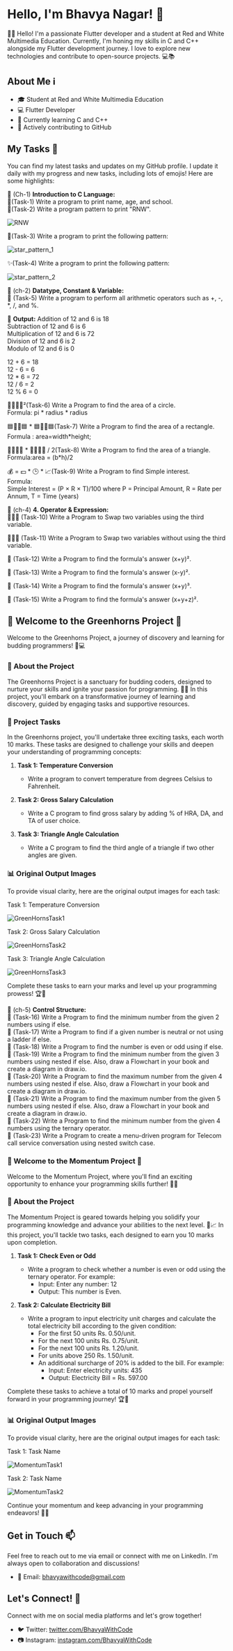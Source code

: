 # Hello, I'm Bhavya Nagar! 👋

🚀🌟 Hello! I'm a passionate Flutter developer and a student at Red and White Multimedia Education. Currently, I'm honing my skills in C and C++ alongside my Flutter development journey. I love to explore new technologies and contribute to open-source projects. 💻📚

## About Me ℹ️

- 🎓 Student at Red and White Multimedia Education
- 💻 Flutter Developer
- 🌱 Currently learning C and C++
- 🚀 Actively contributing to GitHub

## My Tasks 🚧

You can find my latest tasks and updates on my GitHub profile. I update it daily with my progress and new tasks, including lots of emojis! Here are some highlights:

📖 (Ch-1) **Introduction to C Language:**<br/>
📝(Task-1) Write a program to print name, age, and school.<br/>
🔡(Task-2) Write a program pattern to print "RNW".<br/>

![RNW](https://github.com/BhavyaWithCode/FlutterDevelopmentTask/assets/153913406/731f6a5e-2ab2-46e2-b43b-7d4edbf03029)

🌟(Task-3) Write a program to print the following pattern:<br/>

![star_pattern_1](https://github.com/BhavyaWithCode/FlutterDevelopmentTask/assets/153913406/65cd244b-921f-4790-9ec6-2735570c9a97)<br/>

✨(Task-4) Write a program to print the following pattern:<br/>

![star_pattern_2](https://github.com/BhavyaWithCode/FlutterDevelopmentTask/assets/153913406/7e3d07d9-d11b-4d76-8d8d-b860662692a9)


📖 (ch-2) **Datatype, Constant & Variable:**<br/>
🔢 (Task-5) Write a program to perform all arithmetic operators such as +, -, *, /, and %.<br/>

🎉 **Output:**
Addition of 12 and 6 is 18<br/>
Subtraction of 12 and 6 is 6<br/>
Multiplication of 12 and 6 is 72<br/>
Division of 12 and 6 is 2<br/>
Modulo of 12 and 6 is 0<br/>

12 + 6 = 18<br/>
12 - 6 = 6<br/>
12 * 6 = 72<br/>
12 / 6 = 2<br/>
12 % 6 = 0<br/>

🔴🔄📏🔴²(Task-6) Write a Program to find the area of a circle.<br/>
Formula: pi * radius * radius <br/>

🟦🔄📏🟦 * 🟦🔄📐🟦(Task-7) Write a Program to find the area of a rectangle.<br/>
Formula : area=width*height;<br/>

🔺🔄📐🔺 * 🔺🔄📏🔺 / 2(Task-8) Write a Program to find the area of a triangle.<br/>
Formula:area = (b*h)/2<br/>

💰 = 💵 * 🕒 * 📈(Task-9) Write a Program to find Simple interest.<br/>
Formula:<br/>
Simple Interest = (P × R × T)/100  where P = Principal Amount, R = Rate per Annum, T = Time (years)<br/>

📖 (ch-4) **4. Operator & Expression:**<br/>
🔁🔠🔄 (Task-10) Write a Program to Swap two variables using the third variable.<br/>

🔄🔠🔄 (Task-11) Write a Program to Swap two variables without using the third variable.<br/>

🧮 (Task-12) Write a Program to find the formula's answer (x+y)².<br/>

🧮 (Task-13) Write a Program to find the formula's answer (x-y)².<br/>

🧮 (Task-14) Write a Program to find the formula's answer (x+y)³.<br/>

🧮 (Task-15) Write a Program to find the formula's answer (x+y+z)².<br/>

## 🌟 Welcome to the Greenhorns Project 🌟

Welcome to the Greenhorns Project, a journey of discovery and learning for budding programmers! 🚀💻

### 🌱 About the Project
The Greenhorns Project is a sanctuary for budding coders, designed to nurture your skills and ignite your passion for programming. 🌿✨ In this project, you'll embark on a transformative journey of learning and discovery, guided by engaging tasks and supportive resources.

### 🎯 Project Tasks
In the Greenhorns project, you'll undertake three exciting tasks, each worth 10 marks. These tasks are designed to challenge your skills and deepen your understanding of programming concepts:

1. **Task 1: Temperature Conversion**
   - Write a program to convert temperature from degrees Celsius to Fahrenheit.

2. **Task 2: Gross Salary Calculation**
   - Write a C program to find gross salary by adding % of HRA, DA, and TA of user choice.

3. **Task 3: Triangle Angle Calculation**
   - Write a C program to find the third angle of a triangle if two other angles are given.

### 📊 Original Output Images
To provide visual clarity, here are the original output images for each task:

Task 1: Temperature Conversion<br/>

![GreenHornsTask1](https://github.com/BhavyaWithCode/FlutterDevelopmentTask/assets/153913406/b051d167-f346-4ae6-bcd1-741d8e4b15bc)

Task 2: Gross Salary Calculation<br/>

![GreenHornsTask2](https://github.com/BhavyaWithCode/FlutterDevelopmentTask/assets/153913406/e41df842-b794-4b86-a0c5-bca266688f30)

Task 3: Triangle Angle Calculation<br/>

![GreenHornsTask3](https://github.com/BhavyaWithCode/FlutterDevelopmentTask/assets/153913406/883562bd-a851-47bd-9ba1-82ae6aabad75)

Complete these tasks to earn your marks and level up your programming prowess! 🏆🚀

📖 (ch-5) **Control Structure:**<br/>
🧮 (Task-16) Write a Program to find the minimum number from the given 2 numbers using if else.<br/>
🧮 (Task-17) Write a Program to find if a given number is neutral or not using a ladder if else.<br/>
🧮 (Task-18) Write a Program to find the number is even or odd using if else.<br/>
🧮 (Task-19) Write a Program to find the minimum number from the given 3 numbers using nested if else. Also, draw a Flowchart in your book and create a diagram in draw.io.<br/>
🧮 (Task-20) Write a Program to find the maximum number from the given 4 numbers using nested if else. Also, draw a Flowchart in your book and create a diagram in draw.io.<br/>
🧮 (Task-21) Write a Program to find the maximum number from the given 5 numbers using nested if else. Also, draw a Flowchart in your book and create a diagram in draw.io.<br/>
🧮 (Task-22) Write a Program to find the minimum number from the given 4 numbers using the ternary operator.<br/>
🧮 (Task-23) Write a Program to create a menu-driven program for Telecom call service conversation using nested switch case.<br/>

### 🎉 Welcome to the Momentum Project 🎉

Welcome to the Momentum Project, where you'll find an exciting opportunity to enhance your programming skills further! 🚀💡

### 🌟 About the Project
The Momentum Project is geared towards helping you solidify your programming knowledge and advance your abilities to the next level. 💪📈 In this project, you'll tackle two tasks, each designed to earn you 10 marks upon completion.

1. **Task 1: Check Even or Odd**
   - Write a program to check whether a number is even or odd using the ternary operator. For example:
     - Input: Enter any number: 12
     - Output: This number is Even.

2. **Task 2: Calculate Electricity Bill**
   - Write a program to input electricity unit charges and calculate the total electricity bill according to the given condition:
     - For the first 50 units Rs. 0.50/unit.
     - For the next 100 units Rs. 0.75/unit.
     - For the next 100 units Rs. 1.20/unit.
     - For units above 250 Rs. 1.50/unit.
     - An additional surcharge of 20% is added to the bill. For example:
       - Input: Enter electricity units: 435
       - Output: Electricity Bill = Rs. 597.00


Complete these tasks to achieve a total of 10 marks and propel yourself forward in your programming journey! 🏆🚀

### 📊 Original Output Images
To provide visual clarity, here are the original output images for each task:

Task 1: Task Name<br/>

![MomentumTask1](Image_Link_For_Task_1)

Task 2: Task Name<br/>

![MomentumTask2](Image_Link_For_Task_2)

Continue your momentum and keep advancing in your programming endeavors! 🌟🚀


## Get in Touch 📫

Feel free to reach out to me via email or connect with me on LinkedIn. I'm always open to collaboration and discussions!

- 📧 Email: [bhavyawithcode@gmail.com](mailto:bhavyawithcode@gmail.com)

## Let's Connect! 🌟

Connect with me on social media platforms and let's grow together!

- 🐦 Twitter: [twitter.com/BhavyaWithCode](https://twitter.com/BhavyaWithCode)
- 📷 Instagram: [instagram.com/BhavyaWithCode](https://www.instagram.com/BhavyaWithCode)

